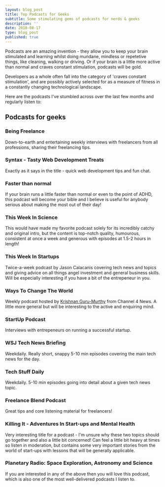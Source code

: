```yaml
---
layout: blog_post
title: Top Podcasts for Geeks
subtitle: Some stimulating gems of podcasts for nerds & geeks
description: ''
date: 2018-08-17
type: blog_post
published: true
---
```


Podcasts are an amazing invention - they allow you to keep your brain stimulated and learning whilst doing mundane, mindless or repetetive things, like cleaning, walking or driving. Or if your brain is a little more active than normal and craves constant stimulation, podcasts will be gold.

Developers as a whole often fall into the category of 'craves constant stimulation', and are possibly actively selected for as a measure of fitness in a constantly changing technological landscape.

Here are the podcasts I've stumbled across over the last few months and regularly listen to:

## Podcasts for geeks
### Being Freelance
Down-to-earth and entertaining weekly interviews with freelancers from all professions, sharing their freelancing tips.

### Syntax - Tasty Web Development Treats
Exactly as it says in the title - quick web development tips and fun chat.

### Faster than normal
If your brain runs a little faster than normal or even to the point of ADHD, this podcast will become your bible and I believe is useful for anybody serious about making the most out of their day!

### This Week In Science
This would have made my favorite podcast solely for its incredibly catchy and original intro, but the content is top-notch quality, humourous, consistent at once a week and generous with episodes at 1.5-2 hours in length!

### This Week In Startups
Twice-a-week podcast by Jason Calacanis covering tech news and topics and giving advice on all things angel investment and general business skills. Will be especially interesting if you have a bit of the entrepeneur in you.

### Ways To Change The World
Weekly podcast hosted by [Krishnan Guru-Murthy](https://en.wikipedia.org/wiki/Krishnan_Guru-Murthy) from Channel 4 News. A little more general but will be interesting to the active and enquiring mind.

### StartUp Podcast
Interviews with entrepeneurs on running a successful startup.

### WSJ Tech News Briefing
Weekdaily. Really short, snappy 5-10 min episodes covering the main tech news for the day.

### Tech Stuff Daily
Weekdaily. 5-10 min episodes going into detail about a given tech news topic.

### Freelance Blend Podcast
Great tips and core listening material for freelancers!

### Killing It - Adventures In Start-ups and Mental Health
Very interesting title for a podcast - I'm unsure why these two topics should go together and also a little bit concerned! Can feel a little bit heavy at times so listen in moderation, but contains some very important stories from the world of start-ups with lessons that will be generally applicable.

### Planetary Radio: Space Exploration, Astronomy and Science
If you are interested in any of the above then you will love this podcast, which is also one of the most well-delivered podcasts I listen to.